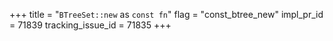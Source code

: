 +++
title = "`BTreeSet::new` as `const fn`"
flag = "const_btree_new"
impl_pr_id = 71839
tracking_issue_id = 71835
+++
